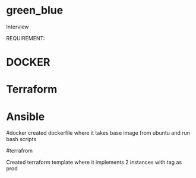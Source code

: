 # green_blue
Interview 

REQUIREMENT:
# DOCKER
# Terraform
# Ansible

#docker
created dockerfile where it takes base image from ubuntu and run bash scripts

#terrafrom

Created terraform template where it implements 2 instances with tag as prod 
